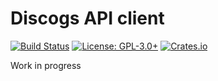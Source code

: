 # Discogs API client

[![Build Status](https://travis-ci.org/afonso360/discogs-rs.svg?branch=master)](https://travis-ci.org/afonso360/discogs-rs) [![License: GPL-3.0+](https://img.shields.io/crates/l/discogs.svg)](https://www.gnu.org/licenses/gpl-3.0) [![Crates.io](https://img.shields.io/crates/v/discogs.svg)](https://crates.io/crates/discogs)


Work in progress
